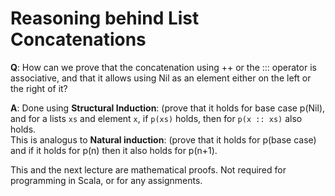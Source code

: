# Reasoning behind List Concatenations

**Q**: How can we prove that the concatenation using ++ or the ::: operator is associative, and that it allows using Nil as an element either on the left or the right of it?

**A**: Done using **Structural Induction**: (prove that it holds for base case p(Nil), and for a lists `xs` and element `x`, if `p(xs)` holds, then for `p(x :: xs)` also holds.<br/>
This is analogus to **Natural induction**: (prove that it holds for p(base case) and if it holds for p(n) then it also holds for p(n+1).

This and the next lecture are mathematical proofs. Not required for programming in Scala, or for any assignments.